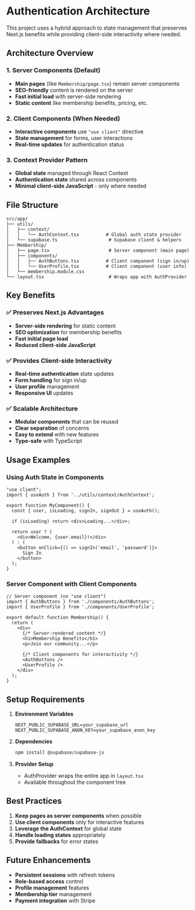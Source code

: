 # Authentication Architecture

This project uses a hybrid approach to state management that preserves Next.js benefits while providing client-side interactivity where needed.

## Architecture Overview

### 1. Server Components (Default)

- **Main pages** (like `Membership/page.tsx`) remain server components
- **SEO-friendly** content is rendered on the server
- **Fast initial load** with server-side rendering
- **Static content** like membership benefits, pricing, etc.

### 2. Client Components (When Needed)

- **Interactive components** use `"use client"` directive
- **State management** for forms, user interactions
- **Real-time updates** for authentication status

### 3. Context Provider Pattern

- **Global state** managed through React Context
- **Authentication state** shared across components
- **Minimal client-side JavaScript** - only where needed

## File Structure

```
src/app/
├── utils/
│   ├── context/
│   │   └── AuthContext.tsx          # Global auth state provider
│   └── supabase.ts                   # Supabase client & helpers
├── Membership/
│   ├── page.tsx                      # Server component (main page)
│   ├── components/
│   │   ├── AuthButtons.tsx          # Client component (sign in/up)
│   │   └── UserProfile.tsx          # Client component (user info)
│   └── membership.module.css
└── layout.tsx                        # Wraps app with AuthProvider
```

## Key Benefits

### ✅ Preserves Next.js Advantages

- **Server-side rendering** for static content
- **SEO optimization** for membership benefits
- **Fast initial page load**
- **Reduced client-side JavaScript**

### ✅ Provides Client-side Interactivity

- **Real-time authentication** state updates
- **Form handling** for sign in/up
- **User profile** management
- **Responsive UI** updates

### ✅ Scalable Architecture

- **Modular components** that can be reused
- **Clear separation** of concerns
- **Easy to extend** with new features
- **Type-safe** with TypeScript

## Usage Examples

### Using Auth State in Components

```tsx
"use client";
import { useAuth } from '../utils/context/AuthContext';

export function MyComponent() {
  const { user, isLoading, signIn, signOut } = useAuth();
  
  if (isLoading) return <div>Loading...</div>;
  
  return user ? (
    <div>Welcome, {user.email}!</div>
  ) : (
    <button onClick={() => signIn('email', 'password')}>
      Sign In
    </button>
  );
}
```

### Server Component with Client Components

```tsx
// Server component (no "use client")
import { AuthButtons } from './components/AuthButtons';
import { UserProfile } from './components/UserProfile';

export default function Membership() {
  return (
    <div>
      {/* Server-rendered content */}
      <h1>Membership Benefits</h1>
      <p>Join our community...</p>
      
      {/* Client components for interactivity */}
      <AuthButtons />
      <UserProfile />
    </div>
  );
}
```

## Setup Requirements

1. **Environment Variables**

   ```env
   NEXT_PUBLIC_SUPABASE_URL=your_supabase_url
   NEXT_PUBLIC_SUPABASE_ANON_KEY=your_supabase_anon_key
   ```

2. **Dependencies**

   ```bash
   npm install @supabase/supabase-js
   ```

3. **Provider Setup**
   - AuthProvider wraps the entire app in `layout.tsx`
   - Available throughout the component tree

## Best Practices

1. **Keep pages as server components** when possible
2. **Use client components** only for interactive features
3. **Leverage the AuthContext** for global state
4. **Handle loading states** appropriately
5. **Provide fallbacks** for error states

## Future Enhancements

- **Persistent sessions** with refresh tokens
- **Role-based access** control
- **Profile management** features
- **Membership tier** management
- **Payment integration** with Stripe
